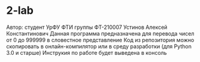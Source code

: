 # 2-lab
Автор: студент УрФУ ФТИ группы ФТ-210007 Устинов Алексей Константинович
Данная программа предназначена для перевода чисел от 0 до 999999 в словестное представление
Код из репозитория можно скопировать в онлайн-компилятор или в среду разработки (для Python 3.0 и старше)
Инструкия по работе будет выведена в консоль
